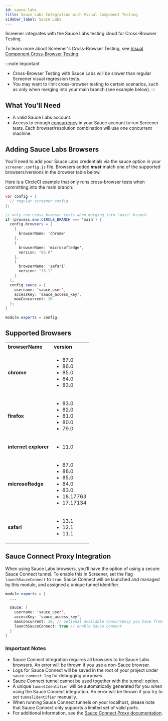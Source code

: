 ```yaml
---
id: sauce-labs
title: Sauce Labs Integration with Visual Component Testing
sidebar_label: Sauce Labs
---
```


Screener integrates with the Sauce Labs testing cloud for Cross-Browser Testing.

To learn more about Screener's Cross-Browser Testing, see [Visual Component Cross-Browser Testing](/visual/component-testing/supported-browsers).

<!-- prettier-ignore -->
:::note Important
- Cross-Browser Testing with Sauce Labs will be slower than regular Screener visual regression tests.
- You may want to limit cross-browser testing to certain scenarios, such as only when merging into your main branch (see example below).
:::

## What You'll Need

- A valid Sauce Labs account.
- Access to enough [concurrency](/basics/acct-team-mgmt/concurrency-limits) in your Sauce account to run Screener tests. Each browser/resolution combination will use one concurrent machine.

## Adding Sauce Labs Browsers

You'll need to add your Sauce Labs credentials via the sauce option in your `screener.config.js` file. Browsers added **_must_** match one of the supported browsers/versions in the browser table below.

Here is a CircleCI example that only runs cross-browser tests when committing into the main branch:

```java
var config = {
  // regular screener config
};

// only run cross browser tests when merging into 'main' branch
if (process.env.CIRCLE_BRANCH === 'main') {
  config.browsers = [
    {
      browserName: 'chrome'
    },
    {
      browserName: 'microsoftedge',
      version: '86.0'
    },
    {
      browserName: 'safari',
      version: '13.1'
    }
  ];
  config.sauce = {
    username: 'sauce_user',
    accessKey: 'sauce_access_key',
    maxConcurrent: 10
  };
}

module.exports = config;
```

## Supported Browsers

  <table>
    <tr>
     <td><strong>browserName</strong></td>
     <td><strong>version</strong></td>
    </tr>
    <tr>
     <td><strong>chrome</strong></td>
     <td><ul>
  <li>87.0</li>
  <li>86.0</li>
  <li>85.0</li>
  <li>84.0</li>
  <li>83.0</li></ul>
     </td>
    </tr>
    <tr>
     <td><strong>firefox</strong></td>
     <td><ul>
  <li>83.0</li>
  <li>82.0</li>
  <li>81.0</li>
  <li>80.0</li>
  <li>79.0</li></ul>
     </td>
    </tr>
    <tr>
     <td><strong>internet explorer</strong></td>
     <td><ul><li>11.0</li></ul></td>
    </tr>
    <tr>
     <td><strong>microsoftedge</strong></td>
     <td><ul><li>87.0</li>
  <li>86.0</li>
  <li>85.0</li>
  <li>84.0</li>
  <li>83.0</li>
  <li>18.17763</li>
  <li>17.17134</li></ul>
     </td>
    </tr>
    <tr>
     <td><strong>safari</strong></td>
     <td><ul>
  <li>13.1</li>
  <li>12.1</li>
  <li>11.1</li></ul>
     </td>
    </tr>
  </table>

## Sauce Connect Proxy Integration

When using Sauce Labs browsers, you'll have the option of using a secure Sauce Connect tunnel. To enable this in Screener, set the flag `launchSauceConnect` to `true`. Sauce Connect will be launched and managed by this module, and assigned a unique tunnel identifier.

```java
module.exports = {
  ...

  sauce: {
    username: 'sauce_user',
    accessKey: 'sauce_access_key',
    maxConcurrent: 10, // optional available concurrency you have from Sauce Labs
    launchSauceConnect: true // enable Sauce Connect
  }
}
```

### Important Notes

- Sauce Connect integration requires all browsers to be Sauce Labs browsers. An error will be thrown if you use a non-Sauce browser.
- Logs for Sauce Connect will be saved in the root of your project under `sauce-connect.log` for debugging purposes.
- Sauce Connect tunnel cannot be used together with the tunnel: option.
- A unique `tunnelIdentifier` will be automatically generated for you when using the Sauce Connect integration. An error will be thrown if you try to set `tunnelIdentifier` manually.
- When running Sauce Connect tunnels on your localhost, please note that Sauce Connect only supports a limited set of valid ports.
- For additional information, see the [Sauce Connect Proxy documentation](/secure-connections/sauce-connect).
